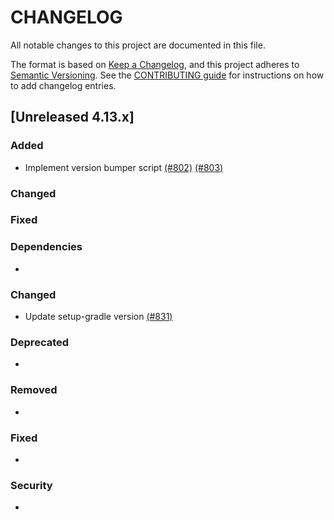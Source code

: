 # CHANGELOG
All notable changes to this project are documented in this file.

The format is based on [Keep a Changelog](https://keepachangelog.com/en/1.0.0/), and this project adheres to [Semantic Versioning](https://semver.org/spec/v2.0.0.html). See the [CONTRIBUTING guide](./CONTRIBUTING.md#Changelog) for instructions on how to add changelog entries.

## [Unreleased 4.13.x]
### Added
- Implement version bumper script [(#802)](https://github.com/wazuh/wazuh-indexer/pull/802) [(#803)](https://github.com/wazuh/wazuh-indexer/pull/803)

### Changed

### Fixed

### Dependencies
- 

### Changed
- Update setup-gradle version [(#831)](https://github.com/wazuh/wazuh-indexer/pull/831)

### Deprecated
- 

### Removed
- 

### Fixed
- 

### Security
- 

[Unreleased 4.12.x]: https://github.com/wazuh/wazuh-indexer/compare/4.12.2...4.13.0
